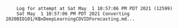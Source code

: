         Log for attempt at Sat May  1 10:57:06 PM PDT 2021 (12599)
        Sat May  1 10:57:06 PM PDT 2021 Converting 2020BIO101/KBxDeepLearningCOVIDForecasting.md...
